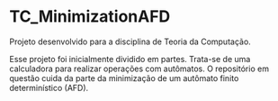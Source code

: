 # TC_MinimizationAFD
Projeto desenvolvido para a disciplina de Teoria da Computação.

Esse projeto foi inicialmente dividido em partes. Trata-se de uma calculadora para realizar operações com autômatos.
O repositório em questão cuida da parte da minimização de um autômato finito determinístico (AFD).
